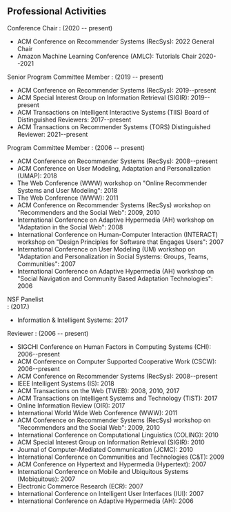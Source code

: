Professional Activities
-----------------------

Conference Chair
:   (2020 -- present)

* ACM Conference on Recommender Systems (RecSys): 2022 General Chair
* Amazon Machine Learning Conference (AMLC): Tutorials Chair 2020--2021

Senior Program Committee Member
:   (2019 -- present)

* ACM Conference on Recommender Systems (RecSys): 2019--present
* ACM Special Interest Group on Information Retrieval (SIGIR): 2019--present
* ACM Transactions on Intelligent Interactive Systems (TIIS) Board of Distinguished Reviewers: 2017--present
* ACM Transactions on Recommender Systems (TORS) Distinguished Reviewer: 2021--present

Program Committee Member
:   (2006 -- present)

* ACM Conference on Recommender Systems (RecSys): 2008--present
* ACM Conference on User Modeling, Adaptation and Personalization (UMAP): 2018
* The Web Conference (WWW) workshop on "Online Recommender Systems and User Modeling": 2018
* The Web Conference (WWW): 2011
* ACM Conference on Recommender Systems (RecSys) workshop on "Recommenders and the Social Web": 2009, 2010
* International Conference on Adaptive Hypermedia (AH) workshop on "Adaptation in the Social Web": 2008
* International Conference on Human-Computer Interaction (INTERACT) workshop on "Design Principles for Software that Engages Users": 2007
* International Conference on User Modeling (UM) workshop on "Adaptation and Personalization in Social Systems: Groups, Teams, Communities": 2007
* International Conference on Adaptive Hypermedia (AH) workshop on "Social Navigation and Community Based Adaptation Technologies": 2006

NSF Panelist  
:   (2017.)

* Information & Intelligent Systems: 2017

Reviewer
:   (2006 -- present)

* SIGCHI Conference on Human Factors in Computing Systems (CHI): 2006--present
* ACM Conference on Computer Supported Cooperative Work (CSCW): 2006--present
* ACM Conference on Recommender Systems (RecSys): 2008--present
* IEEE Intelligent Systems (IS): 2018
* ACM Transactions on the Web (TWEB): 2008, 2010, 2017
* ACM Transactions on Intelligent Systems and Technology (TIST): 2017
* Online Information Review (OIR): 2017
* International World Wide Web Conference (WWW): 2011
* ACM Conference on Recommender Systems (RecSys) workshop on "Recommenders and the Social Web": 2009, 2010
* International Conference on Computational Linguistics (COLING): 2010
* ACM Special Interest Group on Information Retrieval (SIGIR): 2010
* Journal of Computer-Mediated Communication (JCMC): 2010
* International Conference on Communities and Technologies (C&T): 2009
* ACM Conference on Hypertext and Hypermedia (Hypertext): 2007
* International Conference on Mobile and Ubiquitous Systems (Mobiquitous): 2007
* Electronic Commerce Research (ECR): 2007
* International Conference on Intelligent User Interfaces (IUI): 2007
* International Conference on Adaptive Hypermedia (AH): 2006

